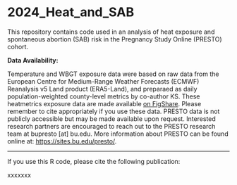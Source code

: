# 2024_Heat_and_SAB
This repository contains code used in an analysis of heat exposure and spontaneous abortion (SAB) risk in the Pregnancy Study Online (PRESTO) cohort.


**Data Availability:**

Temperature and WBGT exposure data were based on raw data from the European Centre for Medium-Range Weather Forecasts (ECMWF) Reanalysis v5 Land product (ERA5-Land), and preparaed as daily population-weighted county-level metrics by co-author KS. These heatmetrics exposure data are made available [on FigShare](https://figshare.com/articles/software/heatmetrics_R_Package/19739965). Please remember to cite appropriately if you use these data. PRESTO data is not publicly accessible but may be made available upon request. Interested research partners are encouraged to reach out to the PRESTO research team at bupresto [at] bu.edu. More information about PRESTO can be found online at: https://sites.bu.edu/presto/. 

___

If you use this R code, please cite the following publication:

xxxxxxx


